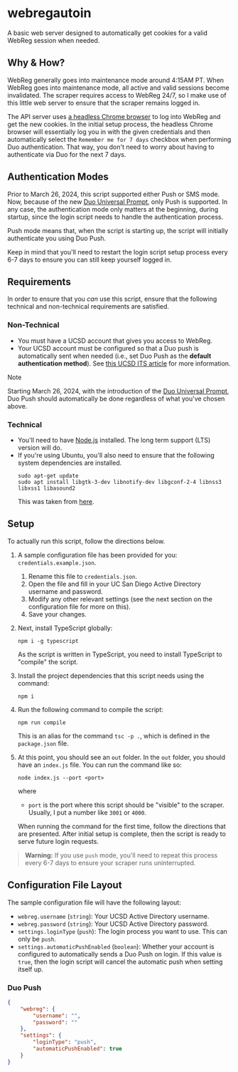 # webregautoin
A basic web server designed to automatically get cookies for a valid WebReg session when needed.

## Why & How?
WebReg generally goes into maintenance mode around 4:15AM PT. When WebReg goes into maintenance mode, all active
and valid sessions become invalidated. The scraper requires access to WebReg 24/7, so I make use of this little web
server to ensure that the scraper remains logged in.

The API server uses [a headless Chrome browser](https://github.com/puppeteer/puppeteer) to log into WebReg and get 
the new cookies. In the initial setup process, the headless Chrome browser will essentially log you in with the given 
credentials and then automatically select the `Remember me for 7 days` checkbox when performing Duo authentication. 
That way, you don't need to worry about having to authenticate via Duo for the next 7 days.

## Authentication Modes
Prior to March 26, 2024, this script supported either Push or SMS mode. Now, because of the new 
[Duo Universal Prompt](https://blink.ucsd.edu/technology/security/services/two-step-login/universal-prompt.html),
only Push is supported. In any case, the authentication mode only matters at the beginning, during startup, since
the login script needs to handle the authentication process.

Push mode means that, when the script is starting up, the script will initially authenticate you using Duo Push.

Keep in mind that you'll need to restart the login script setup process every 6-7 days to ensure you can still keep 
yourself logged in. 

## Requirements
In order to ensure that you _can_ use this script, ensure that the following technical and non-technical requirements
are satisfied.

### Non-Technical
- You must have a UCSD account that gives you access to WebReg.
- Your UCSD account must be configured so that a Duo push is automatically sent when needed (i.e., set Duo Push as the 
**default authentication method**). See [this UCSD ITS article](https://support.ucsd.edu/its?id=kb_article_view&sys_kb_id=f91e1f55873259d8947a0fa8cebb352e&sysparm_article=KB0030238) for more information.

> [!NOTE] 
> Starting March 26, 2024, with the introduction of the [Duo Universal Prompt](https://blink.ucsd.edu/technology/security/services/two-step-login/universal-prompt.html),
> Duo Push should automatically be done regardless of what you've chosen above.

### Technical
- You'll need to have [Node.js](https://nodejs.org/en/) installed. The long term support (LTS) version will do.
- If you're using Ubuntu, you'll also need to ensure that the following system dependencies are installed.
    ```
    sudo apt-get update
    sudo apt install libgtk-3-dev libnotify-dev libgconf-2-4 libnss3 libxss1 libasound2
    ```
    This was taken from [here](https://github.com/puppeteer/puppeteer/blob/main/docs/troubleshooting.md#running-puppeteer-on-wsl-windows-subsystem-for-linux).

## Setup
To actually run this script, follow the directions below.

1. A sample configuration file has been provided for you: `credentials.example.json`.
    1. Rename this file to `credentials.json`.
    2. Open the file and fill in your UC San Diego Active Directory username and password.
    3. Modify any other relevant settings (see the next section on the configuration file for more on this).
    4. Save your changes.

2. Next, install TypeScript globally:
    ```
    npm i -g typescript 
    ```
   As the script is written in TypeScript, you need to install TypeScript to "compile" the script.

3. Install the project dependencies that this script needs using the command:
    ```
    npm i
    ```

4. Run the following command to compile the script:
    ```
    npm run compile
    ```
   This is an alias for the command `tsc -p .`, which is defined in the `package.json` file.

5. At this point, you should see an `out` folder. In the `out` folder, you should have an `index.js` file. You can
   run the command like so:
    ```
    node index.js --port <port>
    ```
    where
    - `port` is the port where this script should be "visible" to the scraper. Usually, I put a number like `3001` or
      `4000`.

    When running the command for the first time, follow the directions that are presented. After initial setup is 
    complete, then the script is ready to serve future login requests.

> **Warning:**
> If you use `push` mode, you'll need to repeat this process every 6-7 days to ensure your scraper runs uninterrupted.

## Configuration File Layout
The sample configuration file will have the following layout:
- `webreg.username` (`string`): Your UCSD Active Directory username.
- `webreg.password` (`string`): Your UCSD Active Directory password.
- `settings.loginType` (`push`): The login process you want to use. This can only be `push`.
- `settings.automaticPushEnabled` (`boolean`): Whether your account is configured to automatically sends a Duo Push on 
  login. If this value is `true`, then the login script will cancel the automatic push when setting itself up. 

### Duo Push
```json
{
    "webreg": {
        "username": "",
        "password": ""
    },
    "settings": {
        "loginType": "push",
        "automaticPushEnabled": true
    }
}
```
